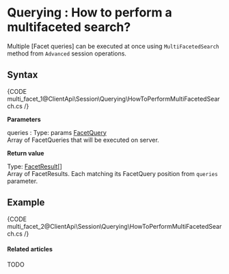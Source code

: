 # Querying : How to perform a multifaceted search?

Multiple [Facet queries] can be executed at once using `MultiFacetedSearch` method from `Advanced` session operations.

## Syntax

{CODE multi_facet_1@ClientApi\Session\Querying\HowToPerformMultiFacetedSearch.cs /}

**Parameters**   

queries
:   Type: params [FacetQuery]()   
Array of FacetQueries that will be executed on server.

**Return value**

Type: [FacetResult]()[]   
Array of FacetResults. Each matching its FacetQuery position from `queries` parameter.   

## Example

{CODE multi_facet_2@ClientApi\Session\Querying\HowToPerformMultiFacetedSearch.cs /}

#### Related articles

TODO